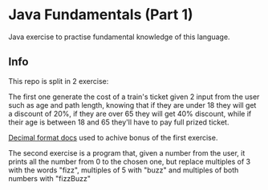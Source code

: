 # Java Fundamentals (Part 1)

Java exercise to practise fundamental knowledge of this language.
## Info
This repo is split in 2 exercise: 

The first one generate the cost of a train's ticket given 2 input from the user such as age and path length, knowing that if they are under 18 they will get a discount of 20%, if they are over 65 they will get 40% discount, while if their age is between 18 and 65 they'll have to pay full prized ticket.

[Decimal format docs](https://www.baeldung.com/java-decimalformat) used to achive bonus of the first exercise.

The second exercise is a program that, given a number from the user, it prints all the number from 0 to the chosen one, but replace multiples of 3 with the words "fizz", multiples of 5 with "buzz" and multiples of both numbers with "fizzBuzz"


